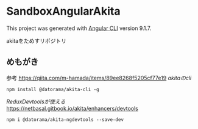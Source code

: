 # SandboxAngularAkita

This project was generated with [Angular CLI](https://github.com/angular/angular-cli) version 9.1.7.

akitaをためすリポジトリ

## めもがき
参考
https://qiita.com/m-hamada/items/89ee8268f5205cf77e19
*akitaのcli*
```
npm install @datorama/akita-cli -g
```
*ReduxDevtoolsが使える*
https://netbasal.gitbook.io/akita/enhancers/devtools
```
npm i @datorama/akita-ngdevtools --save-dev
```
